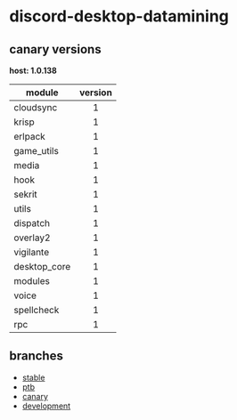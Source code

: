 # discord-desktop-datamining

## canary versions

**host: 1.0.138**

| module | version |
| ------ | :-----: |
| cloudsync | 1 |
| krisp | 1 |
| erlpack | 1 |
| game_utils | 1 |
| media | 1 |
| hook | 1 |
| sekrit | 1 |
| utils | 1 |
| dispatch | 1 |
| overlay2 | 1 |
| vigilante | 1 |
| desktop_core | 1 |
| modules | 1 |
| voice | 1 |
| spellcheck | 1 |
| rpc | 1 |

## branches

- [stable](https://github.com/OpenAsar/discord-desktop-datamining/tree/stable)
- [ptb](https://github.com/OpenAsar/discord-desktop-datamining/tree/ptb)
- [canary](https://github.com/OpenAsar/discord-desktop-datamining/tree/canary)
- [development](https://github.com/OpenAsar/discord-desktop-datamining/tree/development)